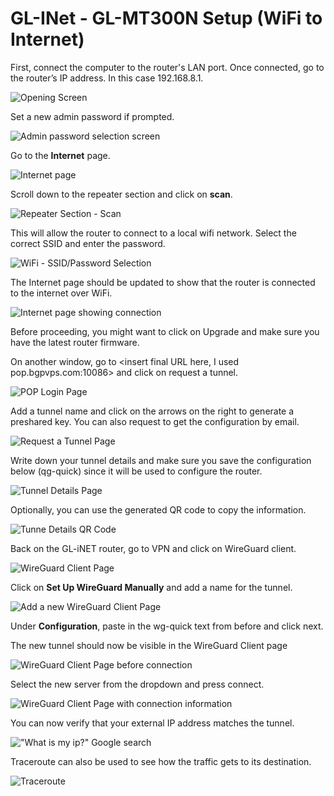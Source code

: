 # GL-INet - GL-MT300N Setup (WiFi to Internet)

First, connect the computer to the router's LAN port. Once connected, go to the router’s IP address. In this case 192.168.8.1.

![Opening Screen](images/image16.png)

Set a new admin password if prompted.

![Admin password selection screen](images/image2.png)

Go to the **Internet** page.

![Internet page](images/image3.png)

Scroll down to the repeater section and click on **scan**.

![Repeater Section - Scan](images/image1.png)

This will allow the router to connect to a local wifi network. Select the correct SSID and enter the password.

![WiFi - SSID/Password Selection](images/image4.png)

The Internet page should be updated to show that the router is connected to the internet over WiFi.

![Internet page showing connection](images/image6.png)

Before proceeding, you might want to click on Upgrade and make sure you have the latest router firmware.

On another window, go to \<insert final URL here, I used pop.bgpvps.com:10086\> and click on request a tunnel.

![POP Login Page](images/image5.png)

Add a tunnel name and click on the arrows on the right to generate a preshared key. You can also request to get the configuration by email.

![Request a Tunnel Page](images/image8.png)

Write down your tunnel details and make sure you save the configuration below (qg-quick) since it will be used to configure the router.

![Tunnel Details Page](images/image7.png)

Optionally, you can use the generated QR code to copy the information.

![Tunne Details QR Code](images/image11.png)

Back on the GL-iNET router, go to VPN and click on WireGuard client.

![WireGuard Client Page](images/image9.png)

Click on **Set Up WireGuard Manually** and add a name for the tunnel.

![Add a new WireGuard Client Page](images/image10.png)

Under **Configuration**, paste in the wg-quick text from before and click next.

The new tunnel should now be visible in the WireGuard Client page

![WireGuard Client Page before connection](images/image12.png)

Select the new server from the dropdown and press connect.

![WireGuard Client Page with connection information](images/image13.png)

You can now verify that your external IP address matches the tunnel.

!["What is my ip?" Google search](images/image14.png)

Traceroute can also be used to see how the traffic gets to its destination.

![Traceroute](images/image15.png)

